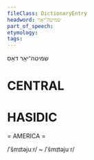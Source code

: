 ```yaml
---
fileClass: DictionaryEntry
headword: שמיטה־יאָר
part_of_speech: 
etymology: 
tags: 
---
```

שמיטה־יאָר
דאָס

CENTRAL
========

HASIDIC
=======
= AMERICA = 

/ˈšmɪtəjuːr/ ~ /ˈšmɪtəjuˑr/
